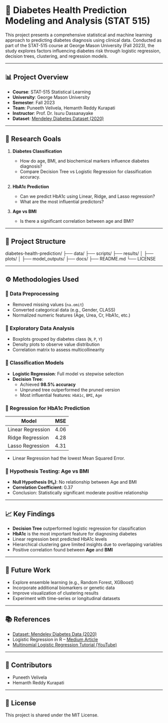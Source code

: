 # 🧪 Diabetes Health Prediction Modeling and Analysis (STAT 515)

This project presents a comprehensive statistical and machine learning approach to predicting diabetes diagnosis using clinical data. Conducted as part of the STAT-515 course at George Mason University (Fall 2023), the study explores factors influencing diabetes risk through logistic regression, decision trees, clustering, and regression models.

---

## 📊 Project Overview

- **Course**: STAT-515 Statistical Learning  
- **University**: George Mason University  
- **Semester**: Fall 2023  
- **Team**: Puneeth Velivela, Hemanth Reddy Kurapati  
- **Instructor**: Prof. Dr. Isuru Dassanayake  
- **Dataset**: [Mendeley Diabetes Dataset (2020)](https://doi.org/10.17632/wj9rwkp9c2)

---

## 🎯 Research Goals

1. **Diabetes Classification**  
   - How do age, BMI, and biochemical markers influence diabetes diagnosis?
   - Compare Decision Tree vs Logistic Regression for classification accuracy.

2. **HbA1c Prediction**  
   - Can we predict HbA1c using Linear, Ridge, and Lasso regression?
   - What are the most influential predictors?

3. **Age vs BMI**  
   - Is there a significant correlation between age and BMI?

---

## 📁 Project Structure

diabetes-health-prediction/
├── data/
├── scripts/
├── results/
│ ├── plots/
│ ├── model_outputs/
├── docs/
├── README.md
└── LICENSE

---

## ⚙️ Methodologies Used

### 🔸 Data Preprocessing
- Removed missing values (`na.omit`)
- Converted categorical data (e.g., Gender, CLASS)
- Normalized numeric features (Age, Urea, Cr, HbA1c, etc.)

### 🔸 Exploratory Data Analysis
- Boxplots grouped by diabetes class (`N`, `P`, `Y`)
- Density plots to observe value distribution
- Correlation matrix to assess multicollinearity

### 🔸 Classification Models
- **Logistic Regression**: Full model vs stepwise selection
- **Decision Tree**:
  - Achieved **98.5% accuracy**
  - Unpruned tree outperformed the pruned version
  - Most influential features: `HbA1c`, `BMI`, `Age`

### 🔸 Regression for HbA1c Prediction
| Model             | MSE      |
|------------------|----------|
| Linear Regression| 4.06     |
| Ridge Regression | 4.28     |
| Lasso Regression | 4.31     |

- Linear Regression had the lowest Mean Squared Error.

### 🔸 Hypothesis Testing: Age vs BMI
- **Null Hypothesis (H₀)**: No relationship between Age and BMI  
- **Correlation Coefficient**: 0.37  
- Conclusion: Statistically significant moderate positive relationship

---

## 📈 Key Findings

- **Decision Tree** outperformed logistic regression for classification
- **HbA1c** is the most important feature for diagnosing diabetes
- Linear regression best predicted HbA1c levels
- Hierarchical clustering gave limited insights due to overlapping variables
- Positive correlation found between **Age** and **BMI**

---

## 🔬 Future Work

- Explore ensemble learning (e.g., Random Forest, XGBoost)
- Incorporate additional biomarkers or genetic data
- Improve visualization of clustering results
- Experiment with time-series or longitudinal datasets

---

## 📚 References

- [Dataset: Mendeley Diabetes Data (2020)](https://doi.org/10.17632/wj9rwkp9c2)
- Logistic Regression in R – [Medium Article](https://towardsdatascience.com/simply-explained-logistic-regression-with-example-in-r-b919acb1d6b3)
- [Multinomial Logistic Regression Tutorial (YouTube)](https://www.youtube.com/watch?v=S2rZp4L_nXo)

---

## 👤 Contributors

- Puneeth Velivela  
- Hemanth Reddy Kurapati  

---

## 📄 License

This project is shared under the MIT License.

